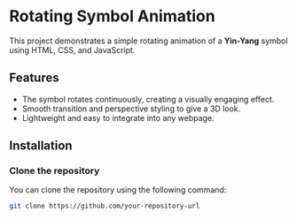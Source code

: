 # Rotating Symbol Animation

This project demonstrates a simple rotating animation of a **Yin-Yang** symbol using HTML, CSS, and JavaScript.

## Features

- The symbol rotates continuously, creating a visually engaging effect.
- Smooth transition and perspective styling to give a 3D look.
- Lightweight and easy to integrate into any webpage.

## Installation

### Clone the repository

You can clone the repository using the following command:

```bash
git clone https://github.com/your-repository-url





